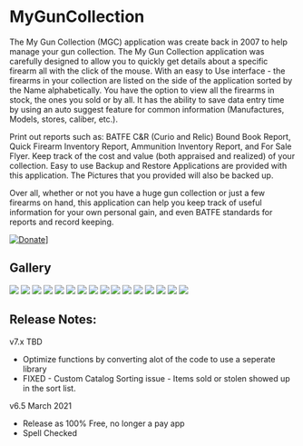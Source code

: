 # MyGunCollection

The My Gun Collection (MGC) application was create back in 2007 to help manage your gun collection.  The My Gun Collection application was carefully designed to allow you to quickly get details about a specific firearm all with the click of the mouse.   With an easy to Use interface - the firearms in your collection are listed on the side of the application sorted by the Name alphabetically.  You have the option to view all the firearms in stock, the ones you sold or by all.  It has the ability to save data entry time by using an auto suggest feature for common information (Manufactures, Models, stores, caliber, etc.).

Print out reports such as: BATFE C&R (Curio and Relic) Bound Book Report, Quick Firearm Inventory Report, Ammunition Inventory Report, and For Sale Flyer.  Keep track of the cost and value (both appraised and realized) of your collection.  Easy to use Backup and Restore Applications are provided with this application.  The Pictures that you provided will also be backed up.

Over all, whether or not you have a huge gun collection or just a few firearms on hand, this application can help you keep track of useful information for your own personal gain, and even BATFE standards for reports and record keeping. 

[![Donate](https://www.paypalobjects.com/en_US/i/btn/btn_donateCC_LG.gif)](https://www.paypal.com/cgi-bin/webscr?cmd=_s-xclick&hosted_button_id=JSW8XEMQVH4BE)]

## Gallery

![](images/bsmgc0001.jpg)
![](images/bsmgc0002.jpg)
![](images/bsmgc0003.jpg)
![](images/bsmgc0004.jpg)
![](images/bsmgc0005.jpg)
![](images/bsmgc0006.jpg)
![](images/bsmgc0007.jpg)
![](images/bsmgc0008.jpg)
![](images/bsmgc0009.jpg)
![](images/bsmgc0010.jpg)
![](images/bsmgc0011.jpg)
![](images/bsmgc0012.jpg)
![](images/bsmgc0013.jpg)
![](images/bsmgc0014.jpg)
![](images/bsmgc0015.jpg)
![](images/bsmgc0016.jpg)

## Release Notes:

v7.x TBD

- Optimize functions by converting alot of the code to use a seperate library
- FIXED - Custom Catalog Sorting issue - Items sold or stolen showed up in the sort list.

v6.5  March 2021

- Release as 100% Free, no longer a pay app
- Spell Checked